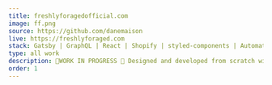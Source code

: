 ```yaml
---
title: freshlyforagedofficial.com
image: ff.png
source: https://github.com/danemaison
live: https://freshlyforaged.com
stack: Gatsby | GraphQL | React | Shopify | styled-components | Automated Deployment
type: all work
description: 🚧WORK IN PROGRESS 🚧 Designed and developed from scratch with performance, SEO, and accessibility in mind. This website is built for e-commerce transactions using Gatsby alongside Shopify.
order: 1
---
```

